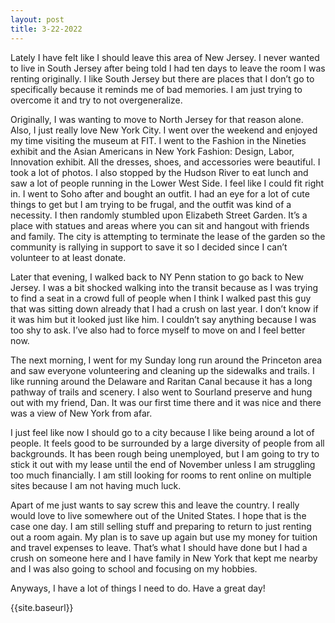 ```yaml
--- 
layout: post
title: 3-22-2022
---
```


Lately I have felt like I should leave this area of New Jersey.  I never wanted to live in South Jersey after being told I had ten days to leave the room I was renting originally.  I like South Jersey but there are places that I don’t go to specifically because it reminds me of bad memories.  I am just trying to overcome it and try to not overgeneralize.

Originally, I was wanting to move to North Jersey for that reason alone.  Also, I just really love New York City.  I went over the weekend and enjoyed my time visiting the museum at FIT.  I went to the Fashion in the Nineties exhibit and the Asian Americans in New York Fashion: Design, Labor, Innovation exhibit. All the dresses, shoes, and accessories were beautiful.  I took a lot of photos.  I also stopped by the Hudson River to eat lunch and saw a lot of people running in the Lower West Side. I feel like I could fit right in.  I went to Soho after and bought an outfit. I had an eye for a lot of cute things to get but I am trying to be frugal, and the outfit was kind of a necessity.  I then randomly stumbled upon Elizabeth Street Garden. It’s a place with statues and areas where you can sit and hangout with friends and family.  The city is attempting to terminate the lease of the garden so the community is rallying in support to save it so I decided since I can’t volunteer to at least donate. 

Later that evening, I walked back to NY Penn station to go back to New Jersey.  I was a bit shocked walking into the transit because as I was trying to find a seat in a crowd full of people when I think I walked past this guy that was sitting down already that I had a crush on last year.  I don’t know if it was him but it looked just like him.  I couldn’t say anything because I was too shy to ask.  I’ve also had to force myself to move on and I feel better now. 

The next morning, I went for my Sunday long run around the Princeton area and saw everyone volunteering and cleaning up the sidewalks and trails.  I like running around the Delaware and Raritan Canal because it has a long pathway of trails and scenery.  I also went to Sourland preserve and hung out with my friend, Dan.  It was our first time there and it was nice and there was a view of New York from afar.

I just feel like now I should go to a city because I like being around a lot of people.  It feels good to be surrounded by a large diversity of people from all backgrounds.  It has been rough being unemployed, but I am going to try to stick it out with my lease until the end of November unless I am struggling too much financially.  I am still looking for rooms to rent online on multiple sites because I am not having much luck.  

Apart of me just wants to say screw this and leave the country.  I really would love to live somewhere out of the United States.  I hope that is the case one day.  I am still selling stuff and preparing to return to just renting out a room again.  My plan is to save up again but use my money for tuition and travel expenses to leave.  That’s what I should have done but I had a crush on someone here and I have family in New York that kept me nearby and I was also going to school and focusing on my hobbies.

Anyways, I have a lot of things I need to do. Have a great day! 

{{site.baseurl}}
